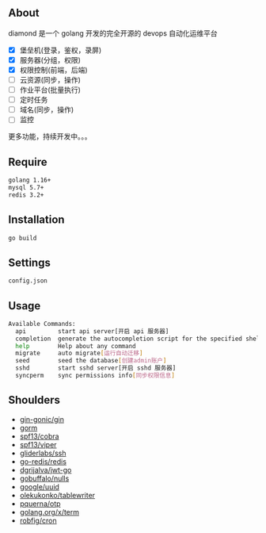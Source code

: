 ## About

diamond 是一个 golang 开发的完全开源的 devops 自动化运维平台

- [x] 堡垒机(登录，鉴权，录屏)
- [x] 服务器(分组，权限)
- [x] 权限控制(前端，后端)
- [ ] 云资源(同步，操作)
- [ ] 作业平台(批量执行)
- [ ] 定时任务
- [ ] 域名(同步，操作)
- [ ] 监控

更多功能，持续开发中。。。

## Require

```bash
golang 1.16+
mysql 5.7+
redis 3.2+
```

## Installation

```bash
go build
```

## Settings

```bash
config.json
```

## Usage

```bash
Available Commands:
  api         start api server[开启 api 服务器]
  completion  generate the autocompletion script for the specified shell
  help        Help about any command
  migrate     auto migrate[运行自动迁移]
  seed        seed the database[创建admin账户]
  sshd        start sshd server[开启 sshd 服务器]
  syncperm    sync permissions info[同步权限信息]
```

## Shoulders

- [gin-gonic/gin](https://github.com/gin-gonic/gin)
- [gorm](https://gorm.io/)
- [spf13/cobra](https://github.com/spf13/cobra)
- [spf13/viper](https://github.com/spf13/viper)
- [gliderlabs/ssh](https://github.com/gliderlabs/ssh)
- [go-redis/redis](https://github.com/go-redis/redis)
- [dgrijalva/jwt-go](https://github.com/dgrijalva/jwt-go)
- [gobuffalo/nulls](https://github.com/gobuffalo/nulls)
- [google/uuid](https://github.com/google/uuid)
- [olekukonko/tablewriter](https://github.com/olekukonko/tablewriter)
- [pquerna/otp](https://github.com/pquerna/otp)
- [golang.org/x/term](https://golang.org/x/term)
- [robfig/cron](https://github.com/robfig/cron)
